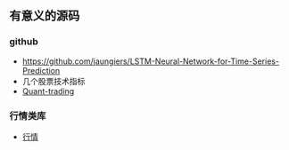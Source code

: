 ## 有意义的源码

### github
- https://github.com/jaungiers/LSTM-Neural-Network-for-Time-Series-Prediction
- 几个股票技术指标 
- [Quant-trading](https://github.com/je-suis-tm/quant-trading)


### 行情类库

- [行情](https://github.com/rainx/pytdx)